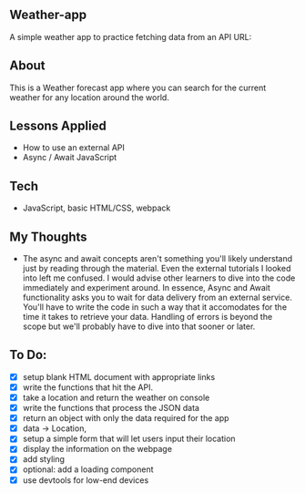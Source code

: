## Weather-app
A simple weather app to practice fetching data from an API
URL:

## About
This is a Weather forecast app where you can search for the current weather for any location around the world.

## Lessons Applied
- How to use an external API
- Async / Await JavaScript

## Tech
- JavaScript, basic HTML/CSS, webpack

## My Thoughts
- The async and await concepts aren't something you'll likely understand just by reading through the material. Even the external tutorials I looked into left me confused. I would advise other learners to dive into the code immediately and experiment around. In essence, Async and Await functionality asks you to wait for data delivery from an external service. You'll have to write the code in such a way that it accomodates for the time it takes to retrieve your data. Handling of errors is beyond the scope but we'll probably have to dive into that sooner or later.

## To Do:
- [x] setup blank HTML document with appropriate links
- [x] write the functions that hit the API.
- [x] take a location and return the weather on console
- [x] write the functions that process the JSON data
- [x] return an object with only the data required for 
 the app
- [x] data -> Location, 
- [x] setup a simple form that will let users input their location
- [x] display the information on the webpage
- [x] add styling
- [x] optional: add a loading component
- [x] use devtools for low-end devices